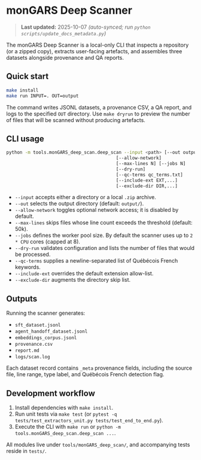 # monGARS Deep Scanner

> **Last updated:** 2025-10-07 _(auto-synced; run `python scripts/update_docs_metadata.py`)_

The monGARS Deep Scanner is a local-only CLI that inspects a repository (or a zipped copy),
extracts user-facing artefacts, and assembles three datasets alongside provenance and QA reports.

## Quick start

```bash
make install
make run INPUT=. OUT=output
```

The command writes JSONL datasets, a provenance CSV, a QA report, and logs to the specified
`OUT` directory. Use `make dryrun` to preview the number of files that will be scanned without
producing artefacts.

## CLI usage

```bash
python -m tools.monGARS_deep_scan.deep_scan --input <path> [--out output/]
                                         [--allow-network]
                                         [--max-lines N] [--jobs N]
                                         [--dry-run]
                                         [--qc-terms qc_terms.txt]
                                         [--include-ext EXT,...]
                                         [--exclude-dir DIR,...]
```

- `--input` accepts either a directory or a local `.zip` archive.
- `--out` selects the output directory (default: `output/`).
- `--allow-network` toggles optional network access; it is disabled by default.
- `--max-lines` skips files whose line count exceeds the threshold (default: 50k).
- `--jobs` defines the worker pool size. By default the scanner uses up to `2 * CPU` cores (capped at 8).
- `--dry-run` validates configuration and lists the number of files that would be processed.
- `--qc-terms` supplies a newline-separated list of Québécois French keywords.
- `--include-ext` overrides the default extension allow-list.
- `--exclude-dir` augments the directory skip list.

## Outputs

Running the scanner generates:

- `sft_dataset.jsonl`
- `agent_handoff_dataset.jsonl`
- `embeddings_corpus.jsonl`
- `provenance.csv`
- `report.md`
- `logs/scan.log`

Each dataset record contains `_meta` provenance fields, including the source file, line range,
type label, and Québécois French detection flag.

## Development workflow

1. Install dependencies with `make install`.
2. Run unit tests via `make test` (or `pytest -q tests/test_extractors_unit.py tests/test_end_to_end.py`).
3. Execute the CLI with `make run` or `python -m tools.monGARS_deep_scan.deep_scan ...`.

All modules live under `tools/monGARS_deep_scan/`, and accompanying tests reside in `tests/`.
